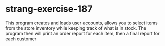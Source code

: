 # strang-exercise-187
This program creates and loads user accounts, allows you to select items from the store inventory while keeping track of what is in stock. The program then will print an order report for each item, then a final report for each customer
